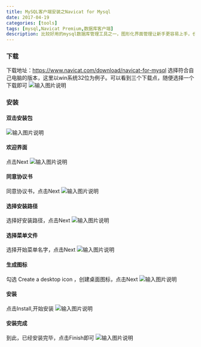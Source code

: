 ```yaml
---
title: MySQL客户端安装之Navicat for Mysql
date: 2017-04-19
categories: [tools]
tags: [mysql,Navicat Premium,数据库客户端]
description: 比较好用的mysql数据库管理工具之一，图形化界面管理让新手更容易上手，也让sql维护变得更加简单。
---
```

### 下载 
下载地址：https://www.navicat.com/download/navicat-for-mysql 
选择符合自己电脑的版本，这里以win系统32位为例子。可以看到三个下载点，随便选择一个下载即可 
![输入图片说明](https://static.oschina.net/uploads/img/201704/19111146_kODa.png "在这里输入图片标题")

### 安装 
#### 双击安装包 
![输入图片说明](https://static.oschina.net/uploads/img/201704/19111316_ov8j.png "在这里输入图片标题")

#### 欢迎界面 
点击Next 
![输入图片说明](https://static.oschina.net/uploads/img/201704/19111351_rBDL.png "在这里输入图片标题") 

#### 同意协议书 
同意协议书，点击Next 
![输入图片说明](https://static.oschina.net/uploads/img/201704/19111500_c0Em.png "在这里输入图片标题")

#### 选择安装路径 
选择好安装路径，点击Next 
![输入图片说明](https://static.oschina.net/uploads/img/201704/19111543_XW5V.png "在这里输入图片标题")

#### 选择菜单文件 
选择开始菜单名字，点击Next 
![输入图片说明](https://static.oschina.net/uploads/img/201704/19111617_rqoV.png "在这里输入图片标题")

#### 生成图标 
勾选 Create a desktop icon ，创建桌面图标，点击Next
![输入图片说明](https://static.oschina.net/uploads/img/201704/19111745_UJGa.png "在这里输入图片标题")

#### 安装 
点击Install,开始安装 
![输入图片说明](https://static.oschina.net/uploads/img/201704/19111926_0TrG.png "在这里输入图片标题")

#### 安装完成 
到此，已经安装完毕，点击Finish即可 
![输入图片说明](https://static.oschina.net/uploads/img/201704/19112014_0HZp.png "在这里输入图片标题")
